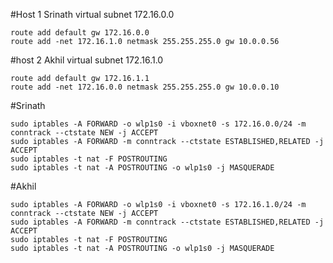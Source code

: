 

#Host 1 Srinath
virtual subnet 172.16.0.0

```
route add default gw 172.16.0.0
route add -net 172.16.1.0 netmask 255.255.255.0 gw 10.0.0.56
```


#host 2 Akhil
virtual subnet 172.16.1.0
```
route add default gw 172.16.1.1
route add -net 172.16.0.0 netmask 255.255.255.0 gw 10.0.0.10
```

#Srinath
```
sudo iptables -A FORWARD -o wlp1s0 -i vboxnet0 -s 172.16.0.0/24 -m conntrack --ctstate NEW -j ACCEPT
sudo iptables -A FORWARD -m conntrack --ctstate ESTABLISHED,RELATED -j ACCEPT
sudo iptables -t nat -F POSTROUTING
sudo iptables -t nat -A POSTROUTING -o wlp1s0 -j MASQUERADE
```

#Akhil
```
sudo iptables -A FORWARD -o wlp1s0 -i vboxnet0 -s 172.16.1.0/24 -m conntrack --ctstate NEW -j ACCEPT
sudo iptables -A FORWARD -m conntrack --ctstate ESTABLISHED,RELATED -j ACCEPT
sudo iptables -t nat -F POSTROUTING
sudo iptables -t nat -A POSTROUTING -o wlp1s0 -j MASQUERADE
```